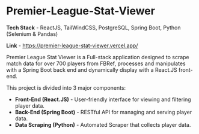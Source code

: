 # Premier-League-Stat-Viewer

**Tech Stack** - ReactJS, TailWindCSS, PostgreSQL, Spring Boot, Python (Selenium & Pandas)

**Link** - https://premier-league-stat-viewer.vercel.app/

Premier League Stat Viewer is a Full-stack application designed to scrape match data for over 700 players from FBRef, processes and manipulates with a Spring Boot back end and dynamically display with a React.JS front-end. 

This project is divided into 3 major components:
- **Front-End (React.JS)** - User-friendly interface for viewing and filtering player data.
- **Back-End (Spring Boot)** - RESTful API for managing and serving player data.
- **Data Scraping (Python)** - Automated Scraper that collects player data.
